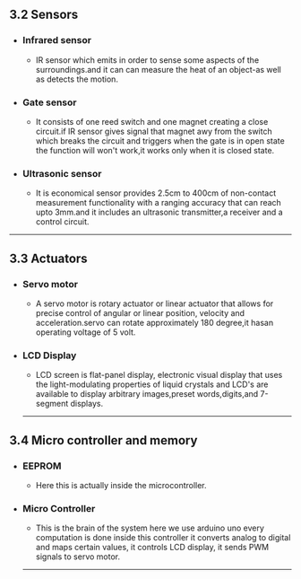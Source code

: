  ## 3.2 Sensors
 * ### Infrared sensor
     * IR sensor which emits in order to sense some aspects of the surroundings.and it can can measure the heat of an object-as well as detects the motion.
 * ### Gate sensor
     * It consists of one reed switch and one magnet creating a close circuit.if IR sensor gives signal that magnet awy from the switch which breaks the circuit and triggers when the gate is in open state the function will won't work,it works only when it is closed state.
 * ### Ultrasonic sensor
     * It is economical sensor provides 2.5cm to 400cm of non-contact measurement functionality with a ranging accuracy that can reach upto 3mm.and it includes an ultrasonic transmitter,a receiver and a control circuit.
 --------
 ## 3.3  Actuators
 * ### Servo motor
     * A servo motor is rotary actuator or linear actuator that allows for precise control of angular or linear position, velocity and acceleration.servo can rotate approximately 180 degree,it hasan operating voltage of 5 volt.
 * ### LCD Display
     * LCD screen is flat-panel display, electronic visual display that uses the light-modulating properties of liquid crystals and LCD's are available to display arbitrary images,preset words,digits,and 7-segment displays.
     -------
  ## 3.4 Micro controller and memory
  * ### EEPROM
    * Here this is actually inside the microcontroller.
* ### Micro Controller 
    * This is the brain of the system here we use arduino uno every computation is done inside this controller it converts analog to digital and maps certain values, it controls LCD display, it sends PWM signals to servo motor.
     ---------------------
